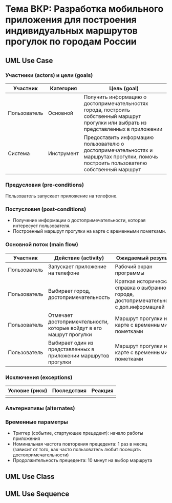 # Тема ВКР: Разработка мобильного приложения для построения индивидуальных маршрутов прогулок по городам России

## UML Use Case

### Участники (actors) и цели (goals)

| Участник  | Категория  | Цель (goal) |
|---|---|---|
| Пользователь | Основной  | Получить информацию о достопримечательностях города, построить собственный маршрут прогулки или выбрать из представленных в приложении |
| Система  | Инструмент  | Предоставить информацию пользователю о достопримечательностях и маршрутах прогулки, помочь построить пользователю собственный маршрут |

### Предусловия (pre-conditions)

Пользователь запускает приложение на телефоне.

### Постусловия (post-conditions)

* Получение информации о достопримечательности, которая интересует пользователя.
* Построенный маршрут прогулки на карте с временными пометками.

### Основной поток (main flow)

| Участник  | Действие (activity)  | Ожидаемый результат |
|---|---|---|
| Пользователь | Запускает приложение на телефоне | Рабочий экран программы |
| Пользователь | Выбирает город, достопримечательность | Краткая историческая справка о выбранном городе, достопримечательности с доп.информацией |
| Пользователь | Отмечает достопримечтельности, которые войдут в его машрут прогулки | Маршрут прогулки на карте с временными пометками |
| Пользователь | Выбирает один из представленных в приложении маршрутов прогулки | Маршрут прогулки на карте с временными пометками |

### Исключения (exceptions)

| Условие (риск) | Последствия | Реакция |
|---|---|---|
| |  |  |

### Альтернативы (alternates)

### Временные параметры

* Триггер (событие, стартующее прецедент): начало работы приложения
* Номинальная частота повторения прецедента: 1 раз в месяц (зависит от того, как часто пользователь любит посещать достопримечательности)
* Продолжительность прецедента: 10 минут на выбор маршрута

## UML Use Class

## UML Use Sequence
